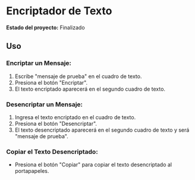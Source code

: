 # Encriptador de Texto

**Estado del proyecto:** Finalizado

## Uso

### Encriptar un Mensaje:

1. Escribe "mensaje de prueba" en el cuadro de texto.
2. Presiona el botón "Encriptar".
3. El texto encriptado aparecerá en el segundo cuadro de texto.

### Desencriptar un Mensaje:

1. Ingresa el texto encriptado en el cuadro de texto.
2. Presiona el botón "Desencriptar".
3. El texto desencriptado aparecerá en el segundo cuadro de texto y será "mensaje de prueba".

### Copiar el Texto Desencriptado:

- Presiona el botón "Copiar" para copiar el texto desencriptado al portapapeles.
